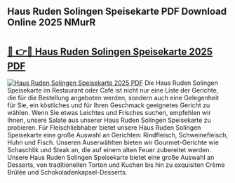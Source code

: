 ## Haus Ruden Solingen Speisekarte PDF Download Online 2025 NMurR

# <h2><a href="http://gc9bxtb.nevu.top/?p=Haus+Ruden+Solingen+Speisekarte">🔗 👉🔴 Haus Ruden Solingen Speisekarte 2025 PDF</a></h2>

[![Haus Ruden Solingen Speisekarte 2025 PDF](https://i.imgur.com/dBaPXMq.png)](http://gc9bxtb.nevu.top/?p=Haus+Ruden+Solingen+Speisekarte)
Die Haus Ruden Solingen Speisekarte im Restaurant oder Café ist nicht nur eine Liste der Gerichte, die für die Bestellung angeboten werden, sondern auch eine Gelegenheit für Sie, ein köstliches und für Ihren Geschmack geeignetes Gericht zu wählen. Wenn Sie etwas Leichtes und Frisches suchen, empfehlen wir Ihnen, unsere Salate aus unserer Haus Ruden Solingen Speisekarte zu probieren. Für Fleischliebhaber bietet unsere Haus Ruden Solingen Speisekarte eine große Auswahl an Gerichten: Rindfleisch, Schweinefleisch, Huhn und Fisch. Unseren Auserwählten bieten wir Gourmet-Gerichte wie Schaschlik und Steak an, die auf einem alten Feuer zubereitet werden. Unsere Haus Ruden Solingen Speisekarte bietet eine große Auswahl an Desserts, von traditionellen Torten und Kuchen bis hin zu exquisiten Crème Brûlée und Schokoladenkapsel-Desserts.
